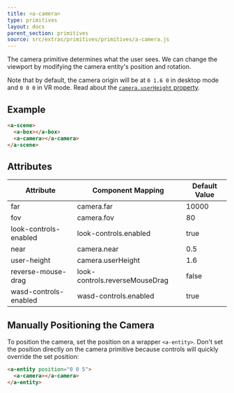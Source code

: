 ```yaml
---
title: <a-camera>
type: primitives
layout: docs
parent_section: primitives
source: src/extras/primitives/primitives/a-camera.js
---
```


The camera primitive determines what the user sees. We can change the viewport
by modifying the camera entity's position and rotation.

[userheight]: ../components/camera.md#vr-behavior

Note that by default, the camera origin will be at `0 1.6 0` in desktop mode
and `0 0 0` in VR mode. Read about the [`camera.userHeight` property][userheight].

## Example

```html
<a-scene>
  <a-box></a-box>
  <a-camera></a-camera>
</a-scene>
```

## Attributes

| Attribute             | Component Mapping              | Default Value |
|-----------------------|--------------------------------|---------------|
| far                   | camera.far                     | 10000         |
| fov                   | camera.fov                     | 80            |
| look-controls-enabled | look-controls.enabled          | true          |
| near                  | camera.near                    | 0.5           |
| user-height           | camera.userHeight              | 1.6           |
| reverse-mouse-drag    | look-controls.reverseMouseDrag | false         |
| wasd-controls-enabled | wasd-controls.enabled          | true          |

## Manually Positioning the Camera

To position the camera, set the position on a wrapper `<a-entity>`. Don't set
the position directly on the camera primitive because controls will quickly
override the set position:

```html
<a-entity position="0 0 5">
  <a-camera></a-camera>
</a-entity>
```
